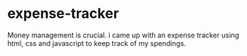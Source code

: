 # expense-tracker
Money management is crucial. i came up with an expense tracker using html, css and javascript to keep track of my spendings.
